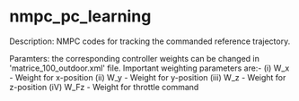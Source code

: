 # nmpc_pc_learning
Description: NMPC codes for tracking the commanded reference trajectory. 

Paramters: the corresponding controller weights can be changed in 'matrice_100_outdoor.xml' file. Important weighting parameters are:-
	(i)   W_x - Weight for x-position
	(ii)  W_y - Weight for y-position
	(iii) W_z - Weight for z-position
	(iV)  W_Fz - Weight for throttle command

